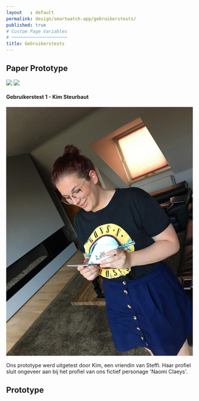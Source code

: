 ```yaml
---
layout   : default
permalink: design/smartwatch-app/gebruikerstests/
published: true
# Custom Page Variables
# ─────────────────────
title: Gebruikerstests
---
```


<h2 class="col-12">Paper Prototype</h2>


<img src="../../../assets/Images/Proto2.jpg" class='col-5'>
<img src="../../../assets/Images/Proto.jpg" class='col-5'>

<h4 class="col-5">Gebruikerstest 1 - Kim Steurbaut</h4>

<div class="row">
<img src="../../assets/Images/33988215_10216506665161965_7722462841587892224_n.jpg" class="col-4">

<p class="col-6">Ons prototype werd uitgetest door Kim, een vriendin van Steffi. 
Haar profiel sluit ongeveer aan bij het profiel van ons fictief personage 'Naomi Claeys'.</p>
</div>



<h2 class="col-12">Prototype</h2>
<a href="https://gdmgent-1718-nmd3.github.io/1718-nmd3-project-dhaenens_boone/#">
